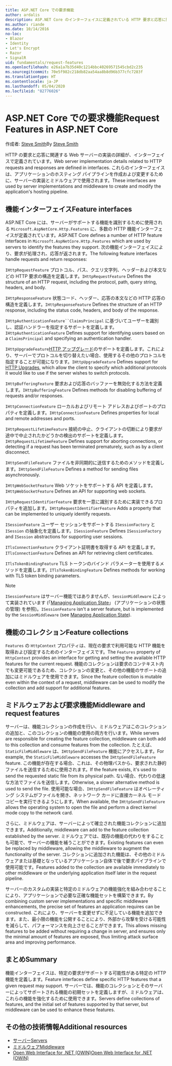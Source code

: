 ```yaml
---
title: ASP.NET Core での要求機能
author: ardalis
description: ASP.NET Core のインターフェイスに定義されている HTTP 要求と応答に関連する Web サーバーの実装に関する詳細を学習します。
ms.author: riande
ms.date: 10/14/2016
no-loc:
- Blazor
- Identity
- Let's Encrypt
- Razor
- SignalR
uid: fundamentals/request-features
ms.openlocfilehash: e26a1a7b35d40c1214bbc40269571545cbd2c235
ms.sourcegitcommit: 70e5f982c218db82aa54aa8b8d96b377cfc7283f
ms.translationtype: HT
ms.contentlocale: ja-JP
ms.lasthandoff: 05/04/2020
ms.locfileid: "82776026"
---
```

# <a name="request-features-in-aspnet-core"></a><span data-ttu-id="37361-103">ASP.NET Core での要求機能</span><span class="sxs-lookup"><span data-stu-id="37361-103">Request Features in ASP.NET Core</span></span>

<span data-ttu-id="37361-104">作成者: [Steve Smith](https://ardalis.com/)</span><span class="sxs-lookup"><span data-stu-id="37361-104">By [Steve Smith](https://ardalis.com/)</span></span>

<span data-ttu-id="37361-105">HTTP の要求と応答に関連する Web サーバーの実装の詳細が、インターフェイスで定義されています。</span><span class="sxs-lookup"><span data-stu-id="37361-105">Web server implementation details related to HTTP requests and responses are defined in interfaces.</span></span> <span data-ttu-id="37361-106">これらのインターフェイスは、アプリケーションのホスティング パイプラインを作成および変更するために、サーバーの実装とミドルウェアで使用されます。</span><span class="sxs-lookup"><span data-stu-id="37361-106">These interfaces are used by server implementations and middleware to create and modify the application's hosting pipeline.</span></span>

## <a name="feature-interfaces"></a><span data-ttu-id="37361-107">機能インターフェイス</span><span class="sxs-lookup"><span data-stu-id="37361-107">Feature interfaces</span></span>

<span data-ttu-id="37361-108">ASP.NET Core には、サーバーがサポートする機能を識別するために使用される `Microsoft.AspNetCore.Http.Features` に、多数の HTTP 機能インターフェイスが定義されています。</span><span class="sxs-lookup"><span data-stu-id="37361-108">ASP.NET Core defines a number of HTTP feature interfaces in `Microsoft.AspNetCore.Http.Features` which are used by servers to identify the features they support.</span></span> <span data-ttu-id="37361-109">次の機能インターフェイスにより、要求が処理され、応答が返されます。</span><span class="sxs-lookup"><span data-stu-id="37361-109">The following feature interfaces handle requests and return responses:</span></span>

<span data-ttu-id="37361-110">`IHttpRequestFeature` プロトコル、パス、クエリ文字列、ヘッダーおよび本文などの HTTP 要求の構造を定義します。</span><span class="sxs-lookup"><span data-stu-id="37361-110">`IHttpRequestFeature` Defines the structure of an HTTP request, including the protocol, path, query string, headers, and body.</span></span>

<span data-ttu-id="37361-111">`IHttpResponseFeature` 状態コード、ヘッダー、応答の本文などの HTTP 応答の構造を定義します。</span><span class="sxs-lookup"><span data-stu-id="37361-111">`IHttpResponseFeature` Defines the structure of an HTTP response, including the status code, headers, and body of the response.</span></span>

<span data-ttu-id="37361-112">`IHttpAuthenticationFeature``ClaimsPrincipal` に基づいてユーザーを識別し、認証ハンドラーを指定するサポートを定義します。</span><span class="sxs-lookup"><span data-stu-id="37361-112">`IHttpAuthenticationFeature` Defines support for identifying users based on a `ClaimsPrincipal` and specifying an authentication handler.</span></span>

<span data-ttu-id="37361-113">`IHttpUpgradeFeature`[HTTP アップグレード](https://tools.ietf.org/html/rfc2616.html#section-14.42)のサポートを定義します。これにより、サーバーでプロトコルを切り替えたい場合、使用するその他のプロトコルを指定することが可能になります。</span><span class="sxs-lookup"><span data-stu-id="37361-113">`IHttpUpgradeFeature` Defines support for [HTTP Upgrades](https://tools.ietf.org/html/rfc2616.html#section-14.42), which allow the client to specify which additional protocols it would like to use if the server wishes to switch protocols.</span></span>

<span data-ttu-id="37361-114">`IHttpBufferingFeature` 要求および応答のバッファーを無効化する方法を定義します。</span><span class="sxs-lookup"><span data-stu-id="37361-114">`IHttpBufferingFeature` Defines methods for disabling buffering of requests and/or responses.</span></span>

<span data-ttu-id="37361-115">`IHttpConnectionFeature` ローカルおよびリモート アドレスおよびポートのプロパティを定義します。</span><span class="sxs-lookup"><span data-stu-id="37361-115">`IHttpConnectionFeature` Defines properties for local and remote addresses and ports.</span></span>

<span data-ttu-id="37361-116">`IHttpRequestLifetimeFeature` 接続の中止、クライアントの切断により要求が途中で中止されたかどうかの検出のサポートを定義します。</span><span class="sxs-lookup"><span data-stu-id="37361-116">`IHttpRequestLifetimeFeature` Defines support for aborting connections, or detecting if a request has been terminated prematurely, such as by a client disconnect.</span></span>

<span data-ttu-id="37361-117">`IHttpSendFileFeature` ファイルを非同期的に送信するためのメソッドを定義します。</span><span class="sxs-lookup"><span data-stu-id="37361-117">`IHttpSendFileFeature` Defines a method for sending files asynchronously.</span></span>

<span data-ttu-id="37361-118">`IHttpWebSocketFeature` Web ソケットをサポートする API を定義します。</span><span class="sxs-lookup"><span data-stu-id="37361-118">`IHttpWebSocketFeature` Defines an API for supporting web sockets.</span></span>

<span data-ttu-id="37361-119">`IHttpRequestIdentifierFeature` 要求を一意に識別するために実装できるプロパティを追加します。</span><span class="sxs-lookup"><span data-stu-id="37361-119">`IHttpRequestIdentifierFeature` Adds a property that can be implemented to uniquely identify requests.</span></span>

<span data-ttu-id="37361-120">`ISessionFeature` ユーザー セッションをサポートする `ISessionFactory` と `ISession` の抽象化を定義します。</span><span class="sxs-lookup"><span data-stu-id="37361-120">`ISessionFeature` Defines `ISessionFactory` and `ISession` abstractions for supporting user sessions.</span></span>

<span data-ttu-id="37361-121">`ITlsConnectionFeature` クライアント証明書を取得する API を定義します。</span><span class="sxs-lookup"><span data-stu-id="37361-121">`ITlsConnectionFeature` Defines an API for retrieving client certificates.</span></span>

<span data-ttu-id="37361-122">`ITlsTokenBindingFeature` TLS トークンのバインド パラメーターを使用するメソッドを定義します。</span><span class="sxs-lookup"><span data-stu-id="37361-122">`ITlsTokenBindingFeature` Defines methods for working with TLS token binding parameters.</span></span>

> [!NOTE]
> <span data-ttu-id="37361-123">`ISessionFeature` はサーバー機能ではありませんが、`SessionMiddleware` によって実装されています (「[Managing Application State](app-state.md)」 (アプリケーションの状態の管理) を参照)。</span><span class="sxs-lookup"><span data-stu-id="37361-123">`ISessionFeature` isn't a server feature, but is implemented by the `SessionMiddleware` (see [Managing Application State](app-state.md)).</span></span>

## <a name="feature-collections"></a><span data-ttu-id="37361-124">機能のコレクション</span><span class="sxs-lookup"><span data-stu-id="37361-124">Feature collections</span></span>

<span data-ttu-id="37361-125">`Features` の `HttpContext` プロパティは、現在の要求で利用可能な HTTP 機能を取得および設定するためのインターフェイスです。</span><span class="sxs-lookup"><span data-stu-id="37361-125">The `Features` property of `HttpContext` provides an interface for getting and setting the available HTTP features for the current request.</span></span> <span data-ttu-id="37361-126">機能のコレクションは要求のコンテキスト内でも変更可能であるため、コレクションの変更と、その他の機能のサポートの追加にはミドルウェアを使用できます。</span><span class="sxs-lookup"><span data-stu-id="37361-126">Since the feature collection is mutable even within the context of a request, middleware can be used to modify the collection and add support for additional features.</span></span>

## <a name="middleware-and-request-features"></a><span data-ttu-id="37361-127">ミドルウェアおよび要求機能</span><span class="sxs-lookup"><span data-stu-id="37361-127">Middleware and request features</span></span>

<span data-ttu-id="37361-128">サーバーは、機能コレクションの作成を行い、ミドルウェアはこのコレクションの追加と、このコレクションの機能の使用の両方を行います。</span><span class="sxs-lookup"><span data-stu-id="37361-128">While servers are responsible for creating the feature collection, middleware can both add to this collection and consume features from the collection.</span></span> <span data-ttu-id="37361-129">たとえば、`StaticFileMiddleware` は、`IHttpSendFileFeature` 機能にアクセスします。</span><span class="sxs-lookup"><span data-stu-id="37361-129">For example, the `StaticFileMiddleware` accesses the `IHttpSendFileFeature` feature.</span></span> <span data-ttu-id="37361-130">この機能が存在する場合、これは、その物理パスから、要求された静的ファイルを送信するために使用されます。</span><span class="sxs-lookup"><span data-stu-id="37361-130">If the feature exists, it's used to send the requested static file from its physical path.</span></span> <span data-ttu-id="37361-131">ない場合、代わりの低速な方法でファイルを送信します。</span><span class="sxs-lookup"><span data-stu-id="37361-131">Otherwise, a slower alternative method is used to send the file.</span></span> <span data-ttu-id="37361-132">使用可能な場合、`IHttpSendFileFeature` はオペレーティング システムがファイルを開き、ネットワーク カードに直接カーネル モード コピーを実行できるようにします。</span><span class="sxs-lookup"><span data-stu-id="37361-132">When available, the `IHttpSendFileFeature` allows the operating system to open the file and perform a direct kernel mode copy to the network card.</span></span>

<span data-ttu-id="37361-133">さらに、ミドルウェアは、サーバーによって確立された機能コレクションに追加できます。</span><span class="sxs-lookup"><span data-stu-id="37361-133">Additionally, middleware can add to the feature collection established by the server.</span></span> <span data-ttu-id="37361-134">ミドルウェアでは、既存の機能の代わりをすることも可能で、サーバーの機能を補うことができます。</span><span class="sxs-lookup"><span data-stu-id="37361-134">Existing features can even be replaced by middleware, allowing the middleware to augment the functionality of the server.</span></span> <span data-ttu-id="37361-135">コレクションに追加された機能は、その他のミドルウェアまたは基礎となっているアプリケーション自体で後で要求パイプラインで使用可能です。</span><span class="sxs-lookup"><span data-stu-id="37361-135">Features added to the collection are available immediately to other middleware or the underlying application itself later in the request pipeline.</span></span>

<span data-ttu-id="37361-136">サーバーのカスタムの実装と特定のミドルウェアの機能強化を組み合わせることにより、アプリケーションで必要な正確な機能セットを構築できます。</span><span class="sxs-lookup"><span data-stu-id="37361-136">By combining custom server implementations and specific middleware enhancements, the precise set of features an application requires can be constructed.</span></span> <span data-ttu-id="37361-137">これにより、サーバーを変更せずに不足している機能を追加できます。また、最小限の機能を公開することにより、外部から攻撃を受ける可能性を減らして、パフォーマンスを向上させることができます。</span><span class="sxs-lookup"><span data-stu-id="37361-137">This allows missing features to be added without requiring a change in server, and ensures only the minimal amount of features are exposed, thus limiting attack surface area and improving performance.</span></span>

## <a name="summary"></a><span data-ttu-id="37361-138">まとめ</span><span class="sxs-lookup"><span data-stu-id="37361-138">Summary</span></span>

<span data-ttu-id="37361-139">機能インターフェイスは、特定の要求がサポートする可能性がある特定の HTTP 機能を定義します。</span><span class="sxs-lookup"><span data-stu-id="37361-139">Feature interfaces define specific HTTP features that a given request may support.</span></span> <span data-ttu-id="37361-140">サーバーでは、機能のコレクションとそのサーバーによってサポートされる機能の初期セットを定義しますが、ミドルウェアは、これらの機能を強化するために使用できます。</span><span class="sxs-lookup"><span data-stu-id="37361-140">Servers define collections of features, and the initial set of features supported by that server, but middleware can be used to enhance these features.</span></span>

## <a name="additional-resources"></a><span data-ttu-id="37361-141">その他の技術情報</span><span class="sxs-lookup"><span data-stu-id="37361-141">Additional resources</span></span>

* [<span data-ttu-id="37361-142">サーバー</span><span class="sxs-lookup"><span data-stu-id="37361-142">Servers</span></span>](xref:fundamentals/servers/index)
* [<span data-ttu-id="37361-143">ミドルウェア</span><span class="sxs-lookup"><span data-stu-id="37361-143">Middleware</span></span>](xref:fundamentals/middleware/index)
* [<span data-ttu-id="37361-144">Open Web Interface for .NET (OWIN)</span><span class="sxs-lookup"><span data-stu-id="37361-144">Open Web Interface for .NET (OWIN)</span></span>](xref:fundamentals/owin)
